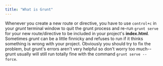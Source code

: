 ```yaml
---
title: "What is Grunt"
---
```


Whenever you create a new route or directive, you have to use `control+c` in your _grunt_ terminal window to quit the grunt process and re-run `grunt serve` for your new route/directive to be included in your project's **index.html**. Sometimes _grunt_ can be a little finnicky and refuses to run if it thinks something is wrong with your project. Obviously you should try to fix the problem, but grunt's errors aren't very helpful so don't worry too much--grunt usually will still run totally fine with the command `grunt serve --force`.
